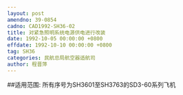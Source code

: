 ```yaml
---
layout: post
amendno: 39-0854
cadno: CAD1992-SH36-02
title: 对紧急照明系统电源供电进行改装
date: 1992-10-05 00:00:00 +0800
effdate: 1992-10-10 00:00:00 +0800
tag: SH36
categories: 民航总局航空器适航司
author: 程晋萍
---
```


##适用范围:
所有序号为SH3601至SH3763的SD3-60系列飞机

